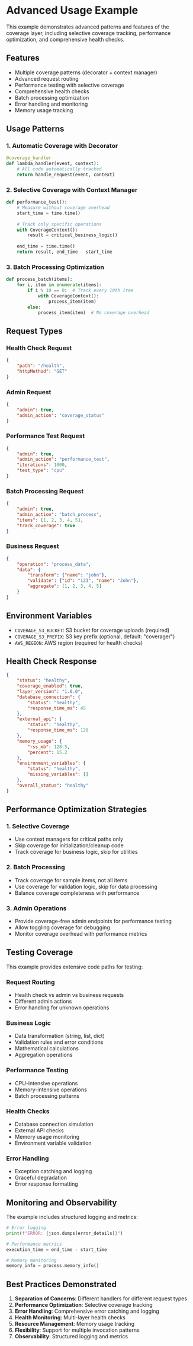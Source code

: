 # Advanced Usage Example

This example demonstrates advanced patterns and features of the coverage layer, including selective coverage tracking, performance optimization, and comprehensive health checks.

## Features

- Multiple coverage patterns (decorator + context manager)
- Advanced request routing
- Performance testing with selective coverage
- Comprehensive health checks
- Batch processing optimization
- Error handling and monitoring
- Memory usage tracking

## Usage Patterns

### 1. Automatic Coverage with Decorator
```python
@coverage_handler
def lambda_handler(event, context):
    # All code automatically tracked
    return handle_request(event, context)
```

### 2. Selective Coverage with Context Manager
```python
def performance_test():
    # Measure without coverage overhead
    start_time = time.time()
    
    # Track only specific operations
    with CoverageContext():
        result = critical_business_logic()
    
    end_time = time.time()
    return result, end_time - start_time
```

### 3. Batch Processing Optimization
```python
def process_batch(items):
    for i, item in enumerate(items):
        if i % 10 == 0:  # Track every 10th item
            with CoverageContext():
                process_item(item)
        else:
            process_item(item)  # No coverage overhead
```

## Request Types

### Health Check Request
```json
{
    "path": "/health",
    "httpMethod": "GET"
}
```

### Admin Request
```json
{
    "admin": true,
    "admin_action": "coverage_status"
}
```

### Performance Test Request
```json
{
    "admin": true,
    "admin_action": "performance_test",
    "iterations": 1000,
    "test_type": "cpu"
}
```

### Batch Processing Request
```json
{
    "admin": true,
    "admin_action": "batch_process",
    "items": [1, 2, 3, 4, 5],
    "track_coverage": true
}
```

### Business Request
```json
{
    "operation": "process_data",
    "data": {
        "transform": {"name": "john"},
        "validate": {"id": "123", "name": "John"},
        "aggregate": [1, 2, 3, 4, 5]
    }
}
```

## Environment Variables

- `COVERAGE_S3_BUCKET`: S3 bucket for coverage uploads (required)
- `COVERAGE_S3_PREFIX`: S3 key prefix (optional, default: "coverage/")
- `AWS_REGION`: AWS region (required for health checks)

## Health Check Response

```json
{
    "status": "healthy",
    "coverage_enabled": true,
    "layer_version": "1.0.0",
    "database_connection": {
        "status": "healthy",
        "response_time_ms": 45
    },
    "external_api": {
        "status": "healthy",
        "response_time_ms": 120
    },
    "memory_usage": {
        "rss_mb": 128.5,
        "percent": 15.2
    },
    "environment_variables": {
        "status": "healthy",
        "missing_variables": []
    },
    "overall_status": "healthy"
}
```

## Performance Optimization Strategies

### 1. Selective Coverage
- Use context managers for critical paths only
- Skip coverage for initialization/cleanup code
- Track coverage for business logic, skip for utilities

### 2. Batch Processing
- Track coverage for sample items, not all items
- Use coverage for validation logic, skip for data processing
- Balance coverage completeness with performance

### 3. Admin Operations
- Provide coverage-free admin endpoints for performance testing
- Allow toggling coverage for debugging
- Monitor coverage overhead with performance metrics

## Testing Coverage

This example provides extensive code paths for testing:

### Request Routing
- Health check vs admin vs business requests
- Different admin actions
- Error handling for unknown operations

### Business Logic
- Data transformation (string, list, dict)
- Validation rules and error conditions
- Mathematical calculations
- Aggregation operations

### Performance Testing
- CPU-intensive operations
- Memory-intensive operations
- Batch processing patterns

### Health Checks
- Database connection simulation
- External API checks
- Memory usage monitoring
- Environment variable validation

### Error Handling
- Exception catching and logging
- Graceful degradation
- Error response formatting

## Monitoring and Observability

The example includes structured logging and metrics:

```python
# Error logging
print(f"ERROR: {json.dumps(error_details)}")

# Performance metrics
execution_time = end_time - start_time

# Memory monitoring
memory_info = process.memory_info()
```

## Best Practices Demonstrated

1. **Separation of Concerns**: Different handlers for different request types
2. **Performance Optimization**: Selective coverage tracking
3. **Error Handling**: Comprehensive error catching and logging
4. **Health Monitoring**: Multi-layer health checks
5. **Resource Management**: Memory usage tracking
6. **Flexibility**: Support for multiple invocation patterns
7. **Observability**: Structured logging and metrics